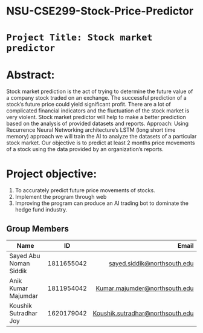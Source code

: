 # NSU-CSE299-Stock-Price-Predictor
# `Project Title: Stock market predictor`

# Abstract: 
Stock market prediction is the act of trying to determine the future value of a company stock traded on an exchange. The successful prediction of a stock’s future price could yield significant profit. There are a lot of complicated financial indicators and the fluctuation of the stock market is very violent. Stock market predictor will help to make a better prediction based on the analysis of provided datasets and reports. 
Approach: Using Recurrence Neural Networking architecture’s LSTM (long short time memory) approach we will train the AI to analyze the datasets of a particular stock market. Our objective is to predict at least 2 months price movements of a stock using the data provided by an organization’s reports. 

# Project objective: 
1.	To accurately predict future price movements of stocks.
2.	Implement the program through web
3.	Improving the program can produce an AI trading bot to dominate the hedge fund industry.

## Group Members

| Name             | ID            | Email  |
| -------------    |:-------------:| -----:|
| Sayed Abu Noman Siddik  | 1811655042 | sayed.siddik@northsouth.edu |
| Anik Kumar Majumdar| 1811954042    | Kumar.majumder@northsouth.edu |
| Koushik Sutradhar Joy | 1620179042    |   Koushik.sutradhar@northsouth.edu |


